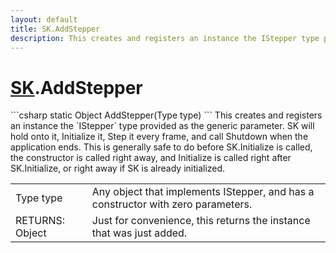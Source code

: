 ```yaml
---
layout: default
title: SK.AddStepper
description: This creates and registers an instance the IStepper type provided as the generic parameter. SK will hold onto it, Initialize it, Step it every frame, and call Shutdown when the application ends. This is generally safe to do before SK.Initialize is called, the constructor is called right away, and Initialize is called right after SK.Initialize, or right away if SK is already initialized.
---
```

# [SK]({{site.url}}/Pages/Reference/SK.html).AddStepper

<div class='signature' markdown='1'>
```csharp
static Object AddStepper(Type type)
```
This creates and registers an instance the `IStepper` type
provided as the generic parameter. SK will hold onto it, Initialize
it, Step it every frame, and call Shutdown when the application
ends. This is generally safe to do before SK.Initialize is called,
the constructor is called right away, and Initialize is called
right after SK.Initialize, or right away if SK is already
initialized.
</div>

|  |  |
|--|--|
|Type type|Any object that implements IStepper, and has a             constructor with zero parameters.|
|RETURNS: Object|Just for convenience, this returns the instance that was just added.|




